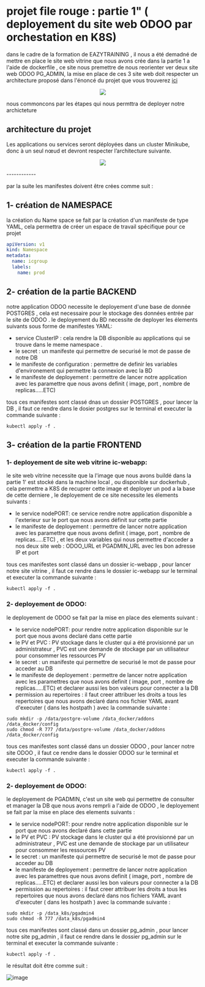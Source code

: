 
# projet file rouge : partie 1" ( deployement du site web ODOO par orchestation en K8S)

dans le cadre de la formation de EAZYTRAINING , il nous a été demadné de mettre en place le site web vitrine que nous avons crée dans la partie 1 a l'aide de dockerfile , ce site nous premettre de nous reorienter ver deux site web ODOO PG_ADMIN, la mise en place de ces 3 site web doit respecter un architecture proposé dans l'énoncé du projet que vous trouverez [ici](https://github.com/sadofrazer/ic-webapp "ici")

<p align="center">
  <img src="https://github.com/sadofrazer/ic-webapp/blob/master/images/synoptique_Kubernetes.jpeg">
</p>

nous commoncons par les étapes qui nous permttra de deployer notre archicteture 

## architecture du projet 

Les applications ou services seront déployées dans un cluster Minikube, donc à un seul nœud et devront respecter l’architecture suivante.

<p align="center">
  <img src="https://github.com/adda213/mini-projet-K8S/assets/123883398/2fd5d391-9fb0-4223-8ffb-ed1c5ec427ca">
</p>
------------

par la suite les manifestes doivent être crées comme suit : 


## 1- création de NAMESPACE

la création du Name space se fait par la création d'un manifeste de type YAML, cela permettra de créer un espace de travail spécifique pour ce projet 

```yaml
apiVersion: v1
kind: Namespace
metadata:
  name: icgroup
  labels:
    name: prod
```
## 2- création de la partie BACKEND

notre application ODOO necessite le deployement d'une base de donnée POSTGRES , cela est necessaire pour le stockage des données entrée par le site de ODOO .
le deployement du BD necessite de deployer les élements suivants sous forme de manifestes YAML: 
- service ClusterIP : cela rendre la DB disponible au applications qui se trouve dans le meme namespace .
- le secret : un manifeste qui permettre de securisé le mot de passe de notre DB
- le manifeste de configuration : permettre de definir les variables d'environement qui permettre la connexion avec la BD
- le manifeste de deployement : permettre de lancer notre application avec les paramettre que nous avons definit ( image, port , nombre de replicas.....ETC) 

tous ces manifestes sont classé dnas un dossier POSTGRES , pour lancer la DB , il faut ce rendre dans le dosier postgres sur le terminal et executer la commande suivante : 

```
kubectl apply -f .
```
## 3- création de la partie FRONTEND
### 1- deployement de site web vitrine ic-webapp:

le site web vitrine necessite que la l'image que nous avons buildé dans la partie 1' est stocké dans la machine local , ou disponible sur dockerhub , cela permettre a K8S de recuprer cette image et deployer un pod a la base de cette derniere , le deployement de ce site necessite les élements suivants : 
- le service nodePORT: ce service rendre notre application disponible a l'exterieur sur le port que nous avons définit sur cette partie
- le manifeste de deployement : permettre de lancer notre application avec les paramettre que nous avons definit ( image, port , nombre de replicas.....ETC) , et les deux variables qui nous permettre d'acceder a nos deux site web : ODOO_URL et PGADMIN_URL avec les bon adresse IP et port
  
tous ces manifestes sont classé dans un dossier ic-webapp , pour lancer notre site vitrine , il faut ce rendre dans le dossier ic-webapp sur le terminal et executer la commande suivante : 

```
kubectl apply -f .
```
   
### 2- deployement de ODOO:

le deployement de ODOO se fait par la mise en place des elements suivant :
- le service nodePORT: pour rendre notre application disponible sur le port que nous avons declaré dans cette partie 
- le PV et PVC : PV stockage dans le cluster qui a été provisionné par un administrateur , PVC est une demande de stockage par un utilisateur pour consommer les ressources PV
- le secret : un manifeste qui permettre de securisé le mot de passe pour acceder au DB
- le manifeste de deployement : permettre de lancer notre application avec les paramettres que nous avons definit ( image, port , nombre de replicas.....ETC) et declarer aussi les bon valeurs pour connecter a la DB 
- permission au repertoires : il faut creer attribuer les droits a tous les repertoires que nous avons declaré dans nos fichier YAML avant d'executer ( dans les hostpath ) avec la commande suivante :
```
sudo mkdir -p /data/postgre-volume /data_docker/addons /data_docker/config
sudo chmod -R 777 /data/postgre-volume /data_docker/addons /data_docker/config
```
tous ces manifestes sont classé dans un dossier ODOO , pour lancer notre site ODOO , il faut ce rendre dans le dossier ODOO sur le terminal et executer la commande suivante : 

```
kubectl apply -f .
```  

### 2- deployement de ODOO:

le deployement de PGADMIN, c'est un site web qui permettre de consulter et manager la DB que nous avons remprli a l'aide de ODOO , le deployement se fait par la mise en place des elements suivants :

- le service nodePORT: pour rendre notre application disponible sur le port que nous avons declaré dans cette partie 
- le PV et PVC : PV stockage dans le cluster qui a été provisionné par un administrateur , PVC est une demande de stockage par un utilisateur pour consommer les ressources PV
- le secret : un manifeste qui permettre de securisé le mot de passe pour acceder au DB
- le manifeste de deployement : permettre de lancer notre application avec les paramettres que nous avons definit ( image, port , nombre de replicas.....ETC) et declarer aussi les bon valeurs pour connecter a la DB 
- permission au repertoires : il faut creer attribuer les droits a tous les repertoires que nous avons declaré dans nos fichiers YAML avant d'executer ( dans les hostpath ) avec la commande suivante :
```
sudo mkdir -p /data_k8s/pgadmin4
sudo chmod -R 777 /data_k8s/pgadmin4
```
tous ces manifestes sont classé dans un dossier pg_admin , pour lancer notre site pg_admin , il faut ce rendre dans le dossier pg_admin sur le terminal et executer la commande suivante : 
```
kubectl apply -f .
```  

le résultat doit être comme suit : 

![image](https://github.com/adda213/mini-projet-K8S/assets/123883398/291f7651-10d4-44dd-ac65-3e5978459b71)
